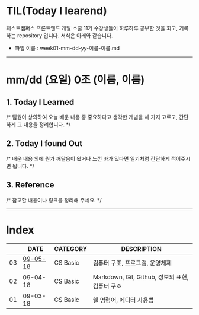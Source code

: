 # TIL(Today I learend)
 
패스트캠퍼스 프론트엔드 개발 스쿨 11기 수강생들이 하루하루 공부한 것을 회고, 기록하는 repository 입니다. 서식은 아래와 같습니다.

* 파일 이름 : week01-mm-dd-yy-이름-이름.md

---

# mm/dd (요일) 0조 (이름, 이름)

## 1. Today I Learned

/* 팀원이 상의하여 오늘 배운 내용 중 중요하다고 생각한 개념을 세 가지 고르고, 간단하게 그 내용을 정리합니다. */

## 2. Today I found Out

/* 배운 내용 외에 뭔가 깨달음이 왔거나 느낀 바가 있다면 일기처럼 간단하게 적어주시면 됩니다. */

## 3. Reference 

/* 참고할 내용이나 링크를 정리해 주세요. */

---

# Index

|  | DATE | CATEGORY | DESCRIPTION |
| --- | --- | ------- | --- |
| 03 | [09-05-18](./1주차/week01-09-05-18-박윤재-조선규.md) | CS Basic | 컴퓨터 구조, 프로그램, 운영체제 |
| 02 | 09-04-18 | CS Basic | Markdown, Git, Github, 정보의 표현, 컴퓨터 구조 |
| 01 | 09-03-18 | CS Basic | 쉘 명령어, 에디터 사용법 |
